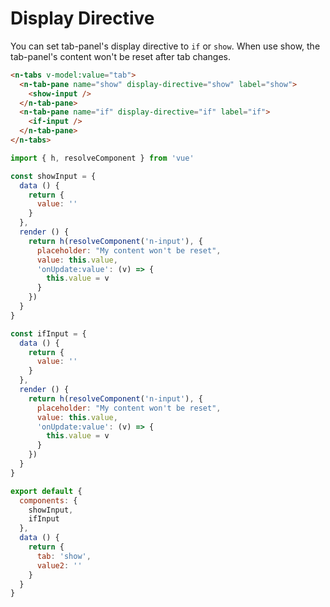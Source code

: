 # Display Directive

You can set tab-panel's display directive to `if` or `show`. When use show, the tab-panel's content won't be reset after tab changes.

```html
<n-tabs v-model:value="tab">
  <n-tab-pane name="show" display-directive="show" label="show">
    <show-input />
  </n-tab-pane>
  <n-tab-pane name="if" display-directive="if" label="if">
    <if-input />
  </n-tab-pane>
</n-tabs>
```

```js
import { h, resolveComponent } from 'vue'

const showInput = {
  data () {
    return {
      value: ''
    }
  },
  render () {
    return h(resolveComponent('n-input'), {
      placeholder: "My content won't be reset",
      value: this.value,
      'onUpdate:value': (v) => {
        this.value = v
      }
    })
  }
}

const ifInput = {
  data () {
    return {
      value: ''
    }
  },
  render () {
    return h(resolveComponent('n-input'), {
      placeholder: "My content won't be reset",
      value: this.value,
      'onUpdate:value': (v) => {
        this.value = v
      }
    })
  }
}

export default {
  components: {
    showInput,
    ifInput
  },
  data () {
    return {
      tab: 'show',
      value2: ''
    }
  }
}
```

